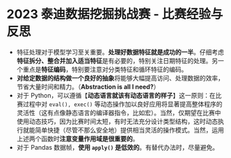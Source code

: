 # 2023 泰迪数据挖掘挑战赛 - 比赛经验与反思

* 特征处理对于模型学习至关重要。**处理好数据特征就是成功的一半**。仔细考虑**特征拆分、整合并加入适当特征**是有必要的，特别关注日期特征的处理。另一个重点是**特征编码**，特别要注意对分类特征和循环特征的编码。
* **对给定数据的结构做一个良好的抽象**将能够大幅提高访问、处理数据的效率，节省大量时间和精力。（**Abstraction is all I need?**）
* 对于 Python，可以遵循【**动态语言就该有动态语言的样子**】这一原则：在比赛过程中对 `eval(), exec()` 等动态操作加以良好应用将显著提高整体程序的灵活性（这有点像静态语言的编译器指令，比如宏）。当然，仅期望在比赛中使用动态技巧，因为比赛时间太短，有时无法充分设计类型结构，这时动态执行就能简单快捷（尽管不那么安全地）提供相当灵活的操作模式。当然，运用上述两个函数时**注意变量作用域是很重要的**。
* 对于 Pandas 数据帧，**使用 `apply()` 是低效的**。有替代办法时，尽量避免。
